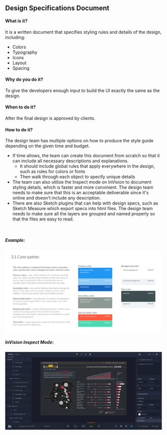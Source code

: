 ## Design Specifications Document

#### What is it?
It is a written document that specifies styling rules and details of the design, including:
* Colors
* Typography
* Icons
* Layout
* Spacing

#### Why do you do it?
To give the developers enough input to build the UI exactly the same as the design. 

#### When to do it?
After the final design is approved by clients. 

#### How to do it?
The design team has multiple options on how to produce the style guide depending on the given time and budget. 
* If time allows, the team can create this document from scratch so that it can include all necessary descriptions and explanations.
  * It should include global rules that apply everywhere in the design, such as rules for colors or fonts
  * Then walk through each object to specify unique details
* The team can also utilize the Inspect mode on InVision to document styling details, which is faster and more convinient. The design team needs to make sure that this is an acceptable deliverable since it's online and doesn't include any description. 
* There are also Sketch plugins that can help with design specs, such as Sketch Measure which export specs into html files. The design team needs to make sure all the layers are grouped and named properly so that the files are easy to read.

<br>

##### Example:

![Style Guide Example](/images/style-guide-colors.png)


##### InVision Inspect Mode:

![InVision Inspect Mode](/images/InVision-inspect.png)
